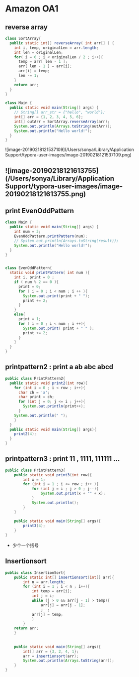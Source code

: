 # Amazon OA1

## reverse array

```java			
class SortArray{
  public static int[] reverseArray( int arr[] ) {
    int i, temp, originalLen = arr.length;
    int len = originalLen;
    for( i = 0 ; i < originalLen / 2 ; i++){
      temp = arr[ len - 1 ];
      arr[ len - 1 ] = arr[i];
      arr[i] = temp;
      len -= 1;
    }
    return arr;
  }
}

class Main {
  public static void main(String[] args) {
    // String[] arr_str = {"hello", "world"};
    int[] arr = {1, 2, 3, 4, 5, 6};
    int[] outArr = SortArray.reverseArray(arr);
    System.out.println(Arrays.toString(outArr));
    System.out.println("Hello world!");
  }
}
```

![image-20190218121537109](/Users/sonya/Library/Application Support/typora-user-images/image-20190218121537109.png)

## ![image-20190218121613755](/Users/sonya/Library/Application Support/typora-user-images/image-20190218121613755.png)









## print EvenOddPattern

```java
class Main {
  public static void main(String[] args) {
    int num = 3;
    EvenOddPattern.printPattern(num);
    // System.out.println(Arrays.toString(result));
    System.out.println("Hello world!");
  }
}


class EvenOddPattern{
  static void printPattern( int num ){
    int i, print = 0 ;
    if ( num % 2 == 0 ){
      print = 0;
      for ( i = 0 ; i < num ; i ++ ){
        System.out.print(print + " ");
        print += 2;
      }
    }
    else{
      print = 1;
      for ( i = 0 ; i < num ; i ++){
        System.out.print( print + " " );
        print += 2;
      }
    }
  }
}
```



## printpattern2 : print  a ab abc abcd

```java
public class PrintPattern2{
  public static void print2(int row){
    for (int i = 0 ; i < row ; i++){
      char ch = 'a';
      char print = ch;
      for (int j = 0; j <= i ; j++){
        System.out.println(print++);
      }
    System.out.println(" ");
    }
  }
  public static void main(String[] args){
    print2(4);
  }
}
```





## printpattern3 : print 11 , 1111, 111111 ...

```java
public class PrintPattern3{
    public static void print3(int row){
        int x = 1;
        for (int i = 1 ; i <= row ; i++ ){
            for (int j = i ; j > 0 ; j--){
                System.out.print(x + "" + x);
            }
            System.out.println();
        }
    }
    
    public static void main(String[] args){
        print3(4);
    }
}
```



- 少个一个括号



## Insertionsort

```java
public class InsertionSort{
    public static int[] insertionsort(int[] arr){
        int n = arr.length;
        for (int i = 1 ; i < n ; i++){
            int temp = arr[i];
            int j = i;
            while (j > 0 && arr[j - 1] > temp){
                arr[j] = arr[j - 1];
                j--;
            arr[j] = temp;
            }
        }
    return arr;
    }
    
    
    public static void main(String[] args){
        int[] arr = {3, 2, 4, 1};
        arr = insertionsort(arr);
        System.out.println(Arrays.toString(arr));
    }
}
```



